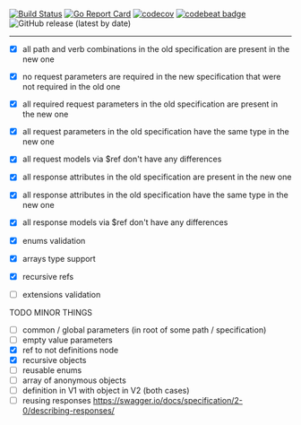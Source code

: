 [![Build Status](https://travis-ci.com/vadim-hleif/godiffer.svg?branch=master)](https://travis-ci.com/vadim-hleif/godiffer)
[![Go Report Card](https://goreportcard.com/badge/github.com/vadim-hleif/godiffer)](https://goreportcard.com/report/github.com/vadim-hleif/godiffer)
[![codecov](https://codecov.io/gh/vadim-hleif/godiffer/branch/master/graph/badge.svg)](https://codecov.io/gh/vadim-hleif/godiffer)
[![codebeat badge](https://codebeat.co/badges/8aab8f2d-7652-46f0-a244-9f80dbed64b2)](https://codebeat.co/projects/github-com-vadim-hleif-godiffer-master)
![GitHub release (latest by date)](https://img.shields.io/github/v/release/vadim-hleif/godiffer)
***
- [X] all path and verb combinations in the old specification are present in the new one
- [X] no request parameters are required in the new specification that were not required in the old one
- [X] all required request parameters in the old specification are present in the new one
- [X] all request parameters in the old specification have the same type in the new one
- [X] all request models via $ref don't have any differences
- [X] all response attributes in the old specification are present in the new one
- [X] all response attributes in the old specification have the same type in the new one
- [X] all response models via $ref don't have any differences
- [X] enums validation
- [X] arrays type support
- [X] recursive refs
- [ ] extensions validation


TODO MINOR THINGS
- [ ] common / global parameters (in root of some path / specification)
- [ ] empty value parameters
- [X] ref to not definitions node
- [X] recursive objects
- [ ] reusable enums
- [ ] array of anonymous objects
- [ ] definition in V1 with object in V2 (both cases)
- [ ] reusing responses https://swagger.io/docs/specification/2-0/describing-responses/